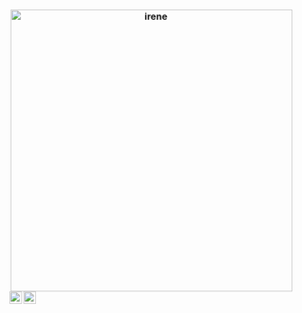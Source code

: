 <h3 align="center">
   <img align="center" alt="irene" width="500px" src="https://i.pinimg.com/originals/ef/f3/73/eff373557e12d3f256af334580d1ecf6.gif" />

<a href="https://discord.gg/ysnAu2CxE6">
  <img align="left" alt="LinkedIn" width="22px" src="https://www.freeiconspng.com/uploads/discord-black-icon-1.png" />
<a href="https://daebin.carrd.co/">
  <img align="left" alt="LinkedIn" width="22px" src="https://encrypted-tbn0.gstatic.com/images?q=tbn:ANd9GcS7L6OtDA5KGwk2P1l0C56cePGFplhl-paPyPT_l2S_OZN4vE1w8bsUeeNX&s=10" />
